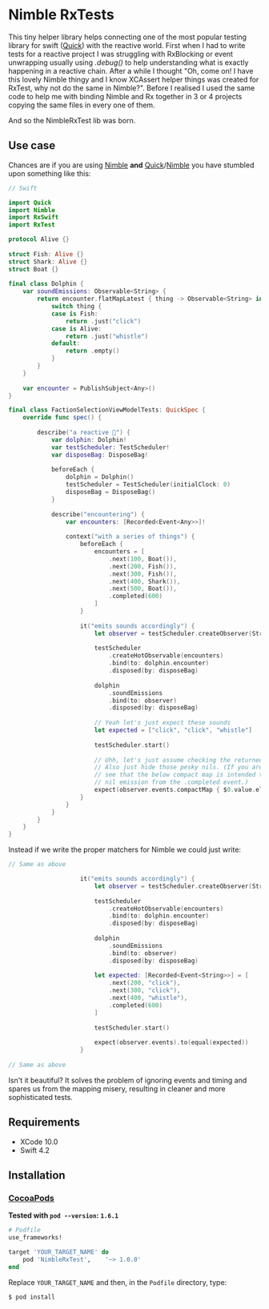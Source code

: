 # Nimble RxTests

This tiny helper library helps connecting one of the most popular testing library for swift ([Quick](https://github.com/Quick/Quick)) with the reactive world. First when I had to write tests for a reactive project I was struggling with RxBlocking or event unwrapping usually using _.debug()_ to help understanding what is exactly happening in a reactive chain. After a while I thought "Oh, come on! I have this lovely Nimble thingy and I know XCAssert helper things was created for RxTest, why not do the same in Nimble?". Before I realised I used the same code to help me with binding Nimble and Rx together in 3 or 4 projects copying the same files in every one of them.

And so the NimbleRxTest lib was born.

## Use case

Chances are if you are using [Nimble](https://github.com/Quick/Nimble) __and__ [Quick](https://github.com/Quick/Quick)/[Nimble](https://github.com/Quick/Nimble) you have stumbled upon something like this:

```swift
// Swift

import Quick
import Nimble
import RxSwift
import RxTest

protocol Alive {}
    
struct Fish: Alive {}
struct Shark: Alive {}
struct Boat {}
    
final class Dolphin {
    var soundEmissions: Observable<String> {
        return encounter.flatMapLatest { thing -> Observable<String> in
            switch thing {
            case is Fish:
                return .just("click")
            case is Alive:
                return .just("whistle")
            default:
                return .empty()
            }
        }
    }
    
    var encounter = PublishSubject<Any>()
}

final class FactionSelectionViewModelTests: QuickSpec {
    override func spec() {
        
        describe("a reactive 🐬") {
            var dolphin: Dolphin!
            var testScheduler: TestScheduler!
            var disposeBag: DisposeBag!
            
            beforeEach {
                dolphin = Dolphin()
                testScheduler = TestScheduler(initialClock: 0)
                disposeBag = DisposeBag()
            }
            
            describe("encountering") {
                var encounters: [Recorded<Event<Any>>]!
                
                context("with a series of things") {
                    beforeEach {
                        encounters = [
                            .next(100, Boat()),
                            .next(200, Fish()),
                            .next(300, Fish()),
                            .next(400, Shark()),
                            .next(500, Boat()),
                            .completed(600)
                        ]
                    }
                    
                    it("emits sounds accordingly") {
                        let observer = testScheduler.createObserver(String.self)
                        
                        testScheduler
                            .createHotObservable(encounters)
                            .bind(to: dolphin.encounter)
                            .disposed(by: disposeBag)
                        
                        dolphin
                            .soundEmissions
                            .bind(to: observer)
                            .disposed(by: disposeBag)
                        
                        // Yeah let's just expect these sounds
                        let expected = ["click", "click", "whistle"]
                        
                        testScheduler.start()
                        
                        // Uhh, let's just assume checking the returned strings is enough.
                        // Also just hide those pesky nils. (If you are vigilant enough you 
                        // see that the below compact map is intended to filter out one extra 
                        // nil emission from the .completed event.)
                        expect(observer.events.compactMap { $0.value.element }).to(equal(expected))
                    }
                }
            }
        }
	}
}
```

Instead if we write the proper matchers for Nimble we could just write:

```swift
// Same as above

                    it("emits sounds accordingly") {
                        let observer = testScheduler.createObserver(String.self)
                        
                        testScheduler
                            .createHotObservable(encounters)
                            .bind(to: dolphin.encounter)
                            .disposed(by: disposeBag)
                        
                        dolphin
                            .soundEmissions
                            .bind(to: observer)
                            .disposed(by: disposeBag)
                        
                        let expected: [Recorded<Event<String>>] = [
                            .next(200, "click"),
                            .next(300, "click"),
                            .next(400, "whistle"),
                            .completed(600)
                        ]
                        
                        testScheduler.start()
                        
                        expect(observer.events).to(equal(expected))
                    }
                    
// Same as above
```

Isn't it beautiful? It solves the problem of ignoring events and timing and spares us from the mapping misery, resulting in cleaner and more sophisticated tests.

## Requirements

- XCode 10.0
- Swift 4.2

## Installation

### [CocoaPods](https://guides.cocoapods.org/using/using-cocoapods.html)

**Tested with `pod --version`: `1.6.1`**

```ruby
# Podfile
use_frameworks!

target 'YOUR_TARGET_NAME' do
    pod 'NimbleRxTest',    '~> 1.0.0'
end
```

Replace `YOUR_TARGET_NAME` and then, in the `Podfile` directory, type:

```bash
$ pod install
```